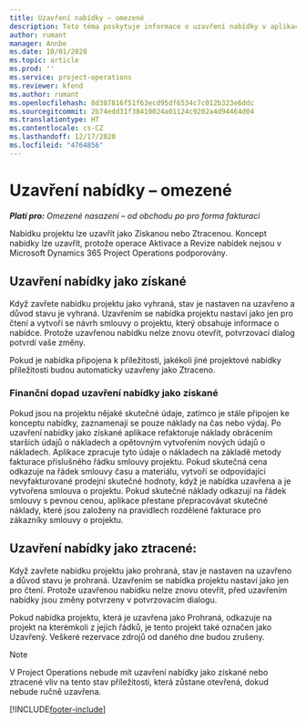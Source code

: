 ```yaml
---
title: Uzavření nabídky – omezené
description: Toto téma poskytuje informace o uzavření nabídky v aplikaci Project Operations.
author: rumant
manager: Annbe
ms.date: 10/01/2020
ms.topic: article
ms.prod: ''
ms.service: project-operations
ms.reviewer: kfend
ms.author: rumant
ms.openlocfilehash: 8d387816f51f63ecd95df6534c7c012b323e6ddc
ms.sourcegitcommit: 2b74edd31f38410024a01124c9202a4d94464d04
ms.translationtype: HT
ms.contentlocale: cs-CZ
ms.lasthandoff: 12/17/2020
ms.locfileid: "4764856"
---
```

# <a name="close-a-quote---lite"></a>Uzavření nabídky – omezené

_**Platí pro:** Omezené nasazení – od obchodu po pro forma fakturaci_

Nabídku projektu lze uzavřít jako Získanou nebo Ztracenou. Koncept nabídky lze uzavřít, protože operace Aktivace a Revize nabídek nejsou v Microsoft Dynamics 365 Project Operations podporovány.

## <a name="close-a-quote-as-won"></a>Uzavření nabídky jako získané

Když zavřete nabídku projektu jako vyhraná, stav je nastaven na uzavřeno a důvod stavu je vyhraná. Uzavřením se nabídka projektu nastaví jako jen pro čtení a vytvoří se návrh smlouvy o projektu, který obsahuje informace o nabídce. Protože uzavřenou nabídku nelze znovu otevřít, potvrzovací dialog potvrdí vaše změny.

Pokud je nabídka připojena k příležitosti, jakékoli jiné projektové nabídky příležitosti budou automaticky uzavřeny jako Ztraceno.

### <a name="financial-impact-of-closing-a-quote-as-won"></a>Finanční dopad uzavření nabídky jako získané

Pokud jsou na projektu nějaké skutečné údaje, zatímco je stále připojen ke konceptu nabídky, zaznamenají se pouze náklady na čas nebo výdaj. Po uzavření nabídky jako získané aplikace refaktoruje náklady obrácením starších údajů o nákladech a opětovným vytvořením nových údajů o nákladech. Aplikace zpracuje tyto údaje o nákladech na základě metody fakturace příslušného řádku smlouvy projektu. Pokud skutečná cena odkazuje na řádek smlouvy času a materiálu, vytvoří se odpovídající nevyfakturované prodejní skutečné hodnoty, když je nabídka uzavřena a je vytvořena smlouva o projektu. Pokud skutečné náklady odkazují na řádek smlouvy s pevnou cenou, aplikace přestane přepracovávat skutečné náklady, které jsou založeny na pravidlech rozdělené fakturace pro zákazníky smlouvy o projektu.

## <a name="closing-a-quote-as-lost"></a>Uzavření nabídky jako ztracené:

Když zavřete nabídku projektu jako prohraná, stav je nastaven na uzavřeno a důvod stavu je prohraná. Uzavřením se nabídka projektu nastaví jako jen pro čtení. Protože uzavřenou nabídku nelze znovu otevřít, před uzavřením nabídky jsou změny potvrzeny v potvrzovacím dialogu.

Pokud nabídka projektu, která je uzavřena jako Prohraná, odkazuje na projekt na kterémkoli z jejích řádků, je tento projekt také označen jako Uzavřený. Veškeré rezervace zdrojů od daného dne budou zrušeny.

> [!NOTE]
> V Project Operations nebude mít uzavření nabídky jako získané nebo ztracené vliv na tento stav příležitosti, která zůstane otevřená, dokud nebude ručně uzavřena.


[!INCLUDE[footer-include](../../includes/footer-banner.md)]